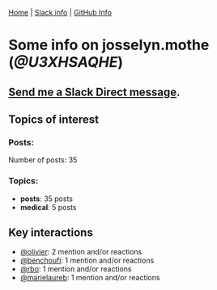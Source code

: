 [Home](https://kelu124.github.io/echommunity/) | [Slack info](https://kelu124.github.io/echommunity/) | [GitHub Info](https://kelu124.github.io/echommunity/github.html)

# Some info on __josselyn.mothe__ (_@U3XHSAQHE_)


## [Send me a Slack Direct message](https://echopen.slack.com/messages/@josselyn.mothe/).

## Topics of interest

### Posts: 

Number of posts: 35

### Topics:

* __posts__: 35 posts
* __medical__: 5 posts

## Key interactions 

* [@olivier](./U04DFTZ7D.md): 2 mention and/or reactions
* [@benchoufi](./U0B47KC3S.md): 1 mention and/or reactions
* [@rbo](./U38HVMZ6K.md): 1 mention and/or reactions
* [@marielaureb](./U3T7KBEMV.md): 1 mention and/or reactions
